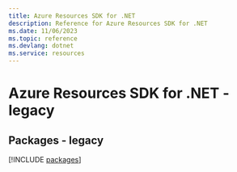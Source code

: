 ```yaml
---
title: Azure Resources SDK for .NET
description: Reference for Azure Resources SDK for .NET
ms.date: 11/06/2023
ms.topic: reference
ms.devlang: dotnet
ms.service: resources
---
```

# Azure Resources SDK for .NET - legacy
## Packages - legacy
[!INCLUDE [packages](resources-index.md)]